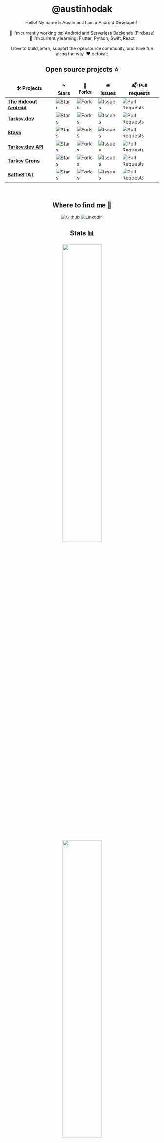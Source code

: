<h1 align="center">@austinhodak</h3>

<p align="center">
  Hello! My name is Austin and I am a Android Developer!</a>.
  <br>
  <br>
  🔭 I'm currently working on: Android and Serverless Backends (Firebase)
  <br>
  🌱 I'm currently learning: Flutter, Python, Swift, React
  <br>
  <br>
  I love to build, learn, support the opensource community, and have fun along the way. ❤️:octocat:
  <br>
</p>

<h2 align="center">Open source projects ⭐</h3>
<table align="center">
  <thead align="center">
    <tr border: none;>
      <td><b>🛠 Projects</b></td>
      <td><b>⭐ Stars</b></td>
      <td><b>🍴 Forks</b></td>
      <td><b>🛎 Issues</b></td>
      <td><b>📬 Pull requests</b></td>
    </tr>
  </thead>
  <tbody>
    <tr>
      <td><a href="https://github.com/austinhodak/thehideout"><b>The Hideout Android</b></a></td>
      <td><img alt="Stars" src="https://img.shields.io/github/stars/austinhodak/thehideout?style=flat-square&labelColor=343b41"/></td>
      <td><img alt="Forks" src="https://img.shields.io/github/forks/austinhodak/thehideout?style=flat-square&labelColor=343b41"/></td>
      <td><img alt="Issues" src="https://img.shields.io/github/issues/austinhodak/thehideout?style=flat-square&labelColor=343b41"/></td>
      <td><img alt="Pull Requests" src="https://img.shields.io/github/issues-pr/austinhodak/thehideout?style=flat-square&labelColor=343b41"/></td>
    </tr>
    <tr>
      <td><a href="https://github.com/austinhodak/thehideout"><b>Tarkov.dev</b></a></td>
      <td><img alt="Stars" src="https://img.shields.io/github/stars/the-hideout/tarkov-dev?style=flat-square&labelColor=343b41"/></td>
      <td><img alt="Forks" src="https://img.shields.io/github/forks/the-hideout/tarkov-dev?style=flat-square&labelColor=343b41"/></td>
      <td><img alt="Issues" src="https://img.shields.io/github/issues/the-hideout/tarkov-dev?style=flat-square&labelColor=343b41"/></td>
      <td><img alt="Pull Requests" src="https://img.shields.io/github/issues-pr/the-hideout/tarkov-dev?style=flat-square&labelColor=343b41"/></td>
    </tr>
    <tr>
      <td><a href="https://github.com/austinhodak/thehideout"><b>Stash</b></a></td>
      <td><img alt="Stars" src="https://img.shields.io/github/stars/the-hideout/stash?style=flat-square&labelColor=343b41"/></td>
      <td><img alt="Forks" src="https://img.shields.io/github/forks/the-hideout/stash?style=flat-square&labelColor=343b41"/></td>
      <td><img alt="Issues" src="https://img.shields.io/github/issues/the-hideout/stash?style=flat-square&labelColor=343b41"/></td>
      <td><img alt="Pull Requests" src="https://img.shields.io/github/issues-pr/the-hideout/stash?style=flat-square&labelColor=343b41"/></td>
    </tr>
    <tr>
      <td><a href="https://github.com/austinhodak/thehideout"><b>Tarkov.dev API</b></a></td>
      <td><img alt="Stars" src="https://img.shields.io/github/stars/the-hideout/tarkov-data-api?style=flat-square&labelColor=343b41"/></td>
      <td><img alt="Forks" src="https://img.shields.io/github/forks/the-hideout/tarkov-data-api?style=flat-square&labelColor=343b41"/></td>
      <td><img alt="Issues" src="https://img.shields.io/github/issues/the-hideout/tarkov-data-api?style=flat-square&labelColor=343b41"/></td>
      <td><img alt="Pull Requests" src="https://img.shields.io/github/issues-pr/the-hideout/tarkov-data-api?style=flat-square&labelColor=343b41"/></td>
    </tr>
    <tr>
      <td><a href="https://github.com/austinhodak/thehideout"><b>Tarkov Crons</b></a></td>
      <td><img alt="Stars" src="https://img.shields.io/github/stars/the-hideout/tarkov-crons?style=flat-square&labelColor=343b41"/></td>
      <td><img alt="Forks" src="https://img.shields.io/github/forks/the-hideout/tarkov-crons?style=flat-square&labelColor=343b41"/></td>
      <td><img alt="Issues" src="https://img.shields.io/github/issues/the-hideout/tarkov-crons?style=flat-square&labelColor=343b41"/></td>
      <td><img alt="Pull Requests" src="https://img.shields.io/github/issues-pr/the-hideout/tarkov-crons?style=flat-square&labelColor=343b41"/></td>
    </tr>
    <tr>
      <td><a href="https://github.com/austinhodak/thehideout"><b>BattleSTAT</b></a></td>
      <td><img alt="Stars" src="https://img.shields.io/github/stars/austinhodak/BattleSTAT?style=flat-square&labelColor=343b41"/></td>
      <td><img alt="Forks" src="https://img.shields.io/github/forks/austinhodak/BattleSTAT?style=flat-square&labelColor=343b41"/></td>
      <td><img alt="Issues" src="https://img.shields.io/github/issues/austinhodak/BattleSTAT?style=flat-square&labelColor=343b41"/></td>
      <td><img alt="Pull Requests" src="https://img.shields.io/github/issues-pr/austinhodak/BattleSTAT?style=flat-square&labelColor=343b41"/></td>
    </tr>
  </tbody>
</table>

<br>

<h2 align="center">Where to find me 📍</h3>
<p align="center">
  <a href="https://github.com/austinhodak" target="_blank"><img alt="Github" src="https://img.shields.io/badge/GitHub-%2312100E.svg?&style=for-the-badge&logo=Github&logoColor=white" /></a> 
  <a href="https://www.linkedin.com/in/austin-h-823b66b2/" target="_blank"><img alt="LinkedIn" src="https://img.shields.io/badge/linkedin-%230077B5.svg?&style=for-the-badge&logo=linkedin&logoColor=white" /></a>
</p>

<h2 align="center">Stats 📊</h3>
<p align="center">
  <img width="50%" src="https://github-readme-stats.vercel.app/api?username=austinhodak&count_private=true&show_icons=true&theme=tokyonight&hide=issues,prs"/>
  <br>
  <img width="50%" src="https://github-readme-streak-stats.herokuapp.com/?user=austinhodak&theme=tokyonight"/>
</p>

<!--
**austinhodak/austinhodak** is a ✨ _special_ ✨ repository because its `README.md` (this file) appears on your GitHub profile.

Here are some ideas to get you started:

- 🔭 I’m currently working on ...
- 🌱 I’m currently learning ...
- 👯 I’m looking to collaborate on ...
- 🤔 I’m looking for help with ...
- 💬 Ask me about ...
- 📫 How to reach me: ...
- 😄 Pronouns: ...
- ⚡ Fun fact: ...
-->
